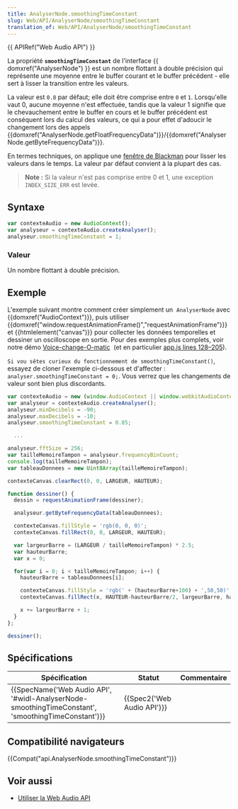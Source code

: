 ```yaml
---
title: AnalyserNode.smoothingTimeConstant
slug: Web/API/AnalyserNode/smoothingTimeConstant
translation_of: Web/API/AnalyserNode/smoothingTimeConstant
---
```

{{ APIRef("Web Audio API") }}

La propriété **`smoothingTimeConstant`** de l'interface {{ domxref("AnalyserNode") }} est un nombre flottant à double précision qui représente une moyenne entre le buffer courant et le buffer précédent - elle sert à lisser la transition entre les valeurs.

La valeur est `0.8` par défaut; elle doit être comprise entre `0` et `1`. Lorsqu'elle vaut 0, aucune moyenne n'est effectuée, tandis que la valeur 1 signifie que le chevauchement entre le buffer en cours et le buffer précédent est conséquent lors du calcul des valeurs, ce qui a pour effet d'adoucir le changement lors des appels {{domxref("AnalyserNode.getFloatFrequencyData")}}/{{domxref("AnalyserNode.getByteFrequencyData")}}.

En termes techniques, on applique une [fenêtre de Blackman](http://webaudio.github.io/web-audio-api/#blackman-window) pour lisser les valeurs dans le temps. La valeur par défaut convient à la plupart des cas.

> **Note :** Si la valeur n'est pas comprise entre 0 et 1, une exception `INDEX_SIZE_ERR` est levée.

## Syntaxe

```js
var contexteAudio = new AudioContext();
var analyseur = contexteAudio.createAnalyser();
analyseur.smoothingTimeConstant = 1;
```

### Valeur

Un nombre flottant à double précision.

## Exemple

L'exemple suivant montre comment créer simplement un  `AnalyserNode` avec {{domxref("AudioContext")}}, puis utiliser  {{domxref("window.requestAnimationFrame()","requestAnimationFrame")}} et {{htmlelement("canvas")}} pour collecter les données temporelles et dessiner un oscilloscope en sortie. Pour des exemples plus complets, voir notre démo [Voice-change-O-matic](http://mdn.github.io/voice-change-o-matic/)  (et en particulier [app.js lines 128–205](https://github.com/mdn/voice-change-o-matic/blob/gh-pages/scripts/app.js#L128-L205)).

`Si vou sêtes curieux du fonctionnement de smoothingTimeConstant()`, essayez de cloner l'exemple ci-dessous et d'affecter : `analyser.smoothingTimeConstant = 0;`. Vous verrez que les changements de valeur sont bien plus discordants.

```js
var contexteAudio = new (window.AudioContext || window.webkitAudioContext)();
var analyseur = contexteAudio.createAnalyser();
analyseur.minDecibels = -90;
analyseur.maxDecibels = -10;
analyseur.smoothingTimeConstant = 0.85;

  ...

analyseur.fftSize = 256;
var tailleMemoireTampon = analyseur.frequencyBinCount;
console.log(tailleMemoireTampon);
var tableauDonnees = new Uint8Array(tailleMemoireTampon);

contexteCanvas.clearRect(0, 0, LARGEUR, HAUTEUR);

function dessiner() {
  dessin = requestAnimationFrame(dessiner);

  analyseur.getByteFrequencyData(tableauDonnees);

  contexteCanvas.fillStyle = 'rgb(0, 0, 0)';
  contexteCanvas.fillRect(0, 0, LARGEUR, HAUTEUR);

  var largeurBarre = (LARGEUR / tailleMemoireTampon) * 2.5;
  var hauteurBarre;
  var x = 0;

  for(var i = 0; i < tailleMemoireTampon; i++) {
    hauteurBarre = tableauDonnees[i];

    contexteCanvas.fillStyle = 'rgb(' + (hauteurBarre+100) + ',50,50)';
    contexteCanvas.fillRect(x, HAUTEUR-hauteurBarre/2, largeurBarre, hauteurBarre/2);

    x += largeurBarre + 1;
  }
};

dessiner();
```

## Spécifications

| Spécification                                                                                                                        | Statut                               | Commentaire |
| ------------------------------------------------------------------------------------------------------------------------------------ | ------------------------------------ | ----------- |
| {{SpecName('Web Audio API', '#widl-AnalyserNode-smoothingTimeConstant', 'smoothingTimeConstant')}} | {{Spec2('Web Audio API')}} |             |

## Compatibilité navigateurs

{{Compat("api.AnalyserNode.smoothingTimeConstant")}}

## Voir aussi

- [Utiliser la Web Audio API](/fr/docs/Web_Audio_API/Using_Web_Audio_API)
